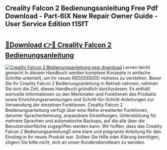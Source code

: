 ## Creality Falcon 2 Bedienungsanleitung Free Pdf Download - Part-6IX New Repair Owner Guide - User Service Edition t1SfT

# <h2><a href="http://df1x9s2.blite.top/?on=Creality+Falcon+2+Bedienungsanleitung">🔗Download 👉🔴 Creality Falcon 2 Bedienungsanleitung</a></h2>

[![Creality Falcon 2 Bedienungsanleitung new download](https://i.imgur.com/lujVjoI.png)](http://df1x9s2.blite.top/?on=Creality+Falcon+2+Bedienungsanleitung)
Lernen leicht gemacht In diesem Handbuch werden komplexe Konzepte in einfache Schritte unterteilt, um Ihr neues REDDDDDDD mühelos zu verstehen. Bevor Sie Ihr Creality Falcon 2 Bedienungsanleitung in Betrieb nehmen, nehmen Sie sich die Zeit, dieses Handbuch gründlich durchzulesen. Es enthält wertvolle Informationen zu den Merkmalen und Funktionen des Produkts sowie Einrichtungsanweisungen und Schritt-für-Schritt-Anleitungen zur Verwendung der einzelnen Funktionen. Creality Falcon 2 Bedienungsanleitung verfügt über eine Reihe erweiterter Funktionen, darunter Spracherkennung, anpassbare Einstellungen, Unterstützung für mehrere Sprachen und automatische Backups, auf die alle über die Benutzeroberfläche zugegriffen werden kann. Wir hoffen, dass das Creality Falcon 2 BedienungsanleitungD eine klare und prägnante Anleitung für den Einstieg in Ihr neues Produkt war. Sollten Sie Hilfe oder Klärung benötigen, zögern Sie bitte nicht, sich an unser Kundendienstteam zu wenden.
